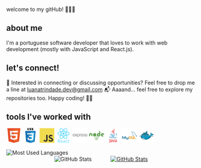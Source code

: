 
welcome to my gitHub! 👩‍💻✨

## about me
I'm a portuguese software developer that loves to work with web development (mostly with JavaScript and React.js).

## let's connect!
📧 Interested in connecting or discussing opportunities? Feel free to drop me a line at luanatrindade.dev@gmail.com 📬
Aaaand... feel free to explore my repositories too. Happy coding! 🚀✨

## tools I've worked with
<p align= left>
  
<img src="https://raw.githubusercontent.com/devicons/devicon/master/icons/html5/html5-original.svg" alt="html5" width="40" height="40" />
<img src="https://raw.githubusercontent.com/devicons/devicon/master/icons/css3/css3-original-wordmark.svg" alt="css3" width="40" height="40" />
<img src="https://raw.githubusercontent.com/devicons/devicon/master/icons/javascript/javascript-original.svg" alt="javascript" width="40" height="40" />
<img src="https://raw.githubusercontent.com/devicons/devicon/55609aa5bd817ff167afce0d965585c92040787a/icons/react/react-original-wordmark.svg" alt="reactjs" width="40" height= "40"/>
<img src="https://raw.githubusercontent.com/devicons/devicon/55609aa5bd817ff167afce0d965585c92040787a/icons/express/express-original-wordmark.svg" alt="expressjs" width="40" height= "40"/>
<img src="https://raw.githubusercontent.com/devicons/devicon/55609aa5bd817ff167afce0d965585c92040787a/icons/nodejs/nodejs-plain-wordmark.svg" alt="nodejs" width="40" height= "40"/>
<img src="https://raw.githubusercontent.com/devicons/devicon/master/icons/java/java-original-wordmark.svg" alt="java" width="40" height="40" />
<img src="https://raw.githubusercontent.com/devicons/devicon/master/icons/mysql/mysql-original-wordmark.svg" alt="mysql" width="40" height="40" />
<img src="https://raw.githubusercontent.com/devicons/devicon/master/icons/docker/docker-original.svg" alt="Docker" width="40" height="40" />
</p>


  <img src="https://github-readme-stats.vercel.app/api/top-langs/?username=luanaftrindade&layout=compact" alt="Most Used Languages" style="max-width: 100%;">

<div style="display: flex; justify-content: center;"> 
    <a style="margin-right:10%;">
        <img src="https://github-readme-stats.vercel.app/api?username=luanaftrindade&show_icons=true&theme=buefy&rank_icon=github" alt="GitHub Stats" style="width: 45%;">
    </a>
    <a href="https://github.com/luanaftrindade/wineBarWebsite">
       <img src="https://github-readme-stats.vercel.app/api/pin/?username=luanaftrindade&repo=wineBarWebsite&theme=buefy" alt="GitHub Stats" style="width: 50%;">
    </a>
</div>


